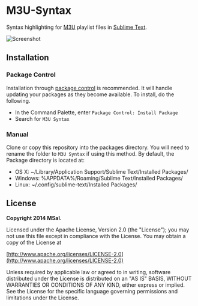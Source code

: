 # M3U-Syntax
Syntax highlighting for [M3U](http://en.wikipedia.org/wiki/M3U) playlist files in [Sublime Text](http://www.sublimetext.com/).

![Screenshot](https://raw.githubusercontent.com/msal/unifa-m3u/raw/screen01.png)

## Installation

### Package Control
Installation through [package control](http://wbond.net/sublime_packages/package_control) is recommended. It will handle updating your packages as they become available. To install, do the following.

* In the Command Palette, enter `Package Control: Install Package`
* Search for `M3U Syntax`

### Manual
Clone or copy this repository into the packages directory. You will need to rename the folder to `M3U Syntax` if using this method. By default, the Package directory is located at:

* OS X: ~/Library/Application Support/Sublime Text/Installed Packages/
* Windows: %APPDATA%/Roaming/Sublime Text/Installed Packages/
* Linux: ~/.config/sublime-text/Installed Packages/


## License
**Copyright 2014 MSal.**

Licensed under the Apache License, Version 2.0 (the "License");
you may not use this file except in compliance with the License.
You may obtain a copy of the License at

[http://www.apache.org/licenses/LICENSE-2.0](http://www.apache.org/licenses/LICENSE-2.0)

Unless required by applicable law or agreed to in writing, software
distributed under the License is distributed on an "AS IS" BASIS,
WITHOUT WARRANTIES OR CONDITIONS OF ANY KIND, either express or implied.
See the License for the specific language governing permissions and
limitations under the License.
